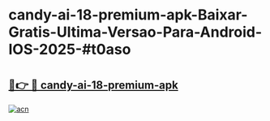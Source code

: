 # candy-ai-18-premium-apk-Baixar-Gratis-Ultima-Versao-Para-Android-IOS-2025-#t0aso

# <h2><a href="https://ainizakaria.my?title=candy-ai-18-premium-apk&ref=24M">🔗👉 🔴 candy-ai-18-premium-apk</a></h2>

[![acn](https://github.com/user-attachments/assets/0f9c940e-d8b0-45ae-aac7-cd30a18b3e1c)](https://ainizakaria.my?title=candy-ai-18-premium-apk&ref=24M)

